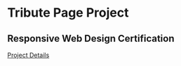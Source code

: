 # Tribute Page Project

## Responsive Web Design Certification

[Project Details](https://www.freecodecamp.org/learn/responsive-web-design/responsive-web-design-projects/build-a-tribute-page)
